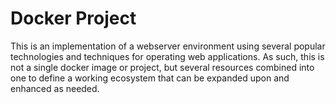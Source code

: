 # Docker Project

This is an implementation of a webserver environment using several popular technologies and techniques for operating web applications. As such, this is not a single docker image or project, but several resources combined into one to define a working ecosystem that can be expanded upon and enhanced as needed.

